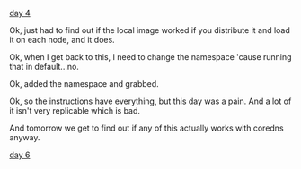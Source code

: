[day 4](day_04.md)

Ok, just had to find out if the local image worked if you distribute it and load it on each node, and it does.

Ok, when I get back to this, I need to change the namespace 'cause running that in default...no.

Ok, added the namespace and grabbed. 

Ok, so the instructions have everything, but this day was a pain. And a lot of it isn't very replicable which is bad.

And tomorrow we get to find out if any of this actually works with coredns anyway.

[day 6](day_06.md)
